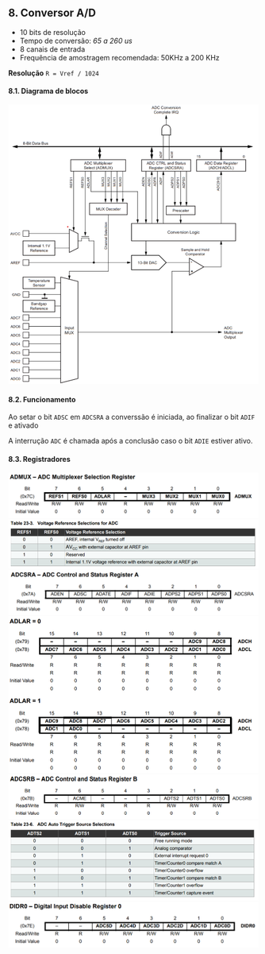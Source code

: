 ## 8. Conversor A/D

- 10 bits de resolução
- Tempo de conversão: *65 a 260 us*
- 8 canais de entrada
- Frequência de amostragem recomendada: 50KHz a 200 KHz

**Resolução**
``R = Vref / 1024``


#### 8.1. Diagrama de blocos

<div align="center">
    <img src="../Figuras/conversor-a-d.png" />
</div>

#### 8.2. Funcionamento

Ao setar o bit `ADSC` em `ADCSRA` a converssão é iniciada, ao finalizar o bit `ADIF` e ativado

A interrução `ADC` é chamada após a conclusão caso o bit `ADIE` estiver ativo.

#### 8.3. Registradores


<div align="center">
    <img src="../Figuras/registradores/admux.png" />
</div>


<div align="center">
    <img src="../Figuras/adc-voltage-reference.png" />
</div>

<div align="center">
    <img src="../Figuras/registradores/adcsra.png" />
</div>

<div align="center">
    <img src="../Figuras/registradores/adcl-adch.png" />
</div>

<div align="center">
    <img src="../Figuras/registradores/adcsrb-adc.png" />
</div>

<div align="center">
    <img src="../Figuras/adc-auto-trigger.png" />
</div>

<div align="center">
    <img src="../Figuras/registradores/didr0.png" />
</div>

